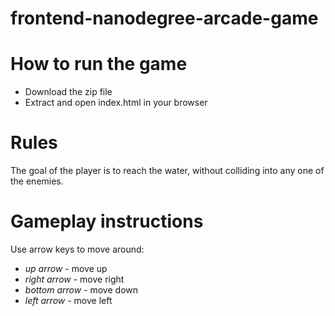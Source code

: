 frontend-nanodegree-arcade-game
===============================

# How to run the game
- Download the zip file
- Extract and open index.html in your browser

# Rules
The goal of the player is to reach the water, without colliding into any one of the enemies. 

# Gameplay instructions
Use arrow keys to move around:
- *up arrow* - move up
- *right arrow* - move right
- *bottom arrow* - move down
- *left arrow* - move left

